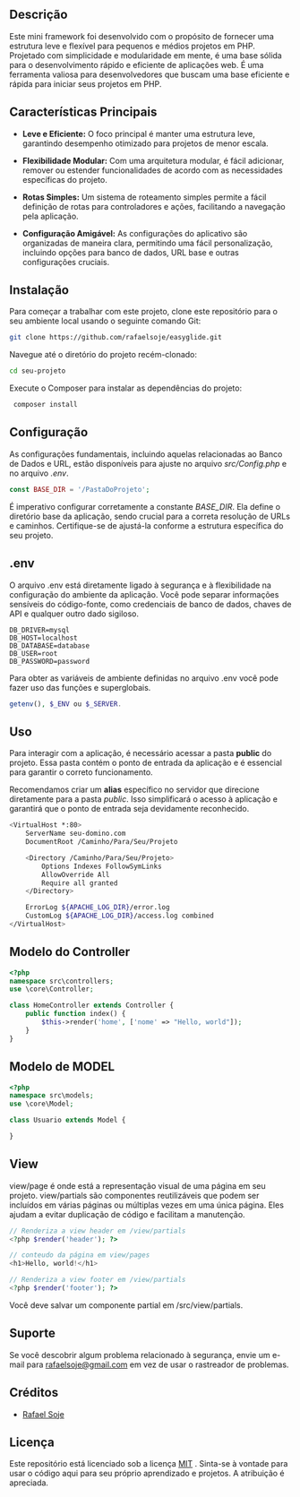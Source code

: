 ## Descrição

Este mini framework foi desenvolvido com o propósito de fornecer uma estrutura leve e flexível para pequenos e médios projetos em PHP. Projetado com simplicidade e modularidade em mente, é uma base sólida para o desenvolvimento rápido e eficiente de aplicações web.
É uma ferramenta valiosa para desenvolvedores que buscam uma base eficiente e rápida para iniciar seus projetos em PHP.


## Características Principais

-   **Leve e Eficiente:** O foco principal é manter uma estrutura leve, garantindo desempenho otimizado para projetos de menor escala.
    
-   **Flexibilidade Modular:** Com uma arquitetura modular, é fácil adicionar, remover ou estender funcionalidades de acordo com as necessidades específicas do projeto.
    
-   **Rotas Simples:** Um sistema de roteamento simples permite a fácil definição de rotas para controladores e ações, facilitando a navegação pela aplicação.
    
-   **Configuração Amigável:** As configurações do aplicativo são organizadas de maneira clara, permitindo uma fácil personalização, incluindo opções para banco de dados, URL base e outras configurações cruciais.

## Instalação

Para começar a trabalhar com este projeto, clone este repositório para o seu ambiente local usando o seguinte comando Git:
```sh
git clone https://github.com/rafaelsoje/easyglide.git
```
Navegue até o diretório do projeto recém-clonado:
```sh
cd seu-projeto
```

Execute o Composer para instalar as dependências do projeto:
```sh
 composer install
```

## Configuração

As configurações fundamentais, incluindo aquelas relacionadas ao Banco de Dados e URL, estão disponíveis para ajuste no arquivo _src/Config.php_ e no arquivo _.env_.

```php
const BASE_DIR = '/PastaDoProjeto';
```
É imperativo configurar corretamente a constante _BASE_DIR_. Ela define o diretório base da aplicação, sendo crucial para a correta resolução de URLs e caminhos. Certifique-se de ajustá-la conforme a estrutura específica do seu projeto.

## .env

 O arquivo .env está diretamente ligado à segurança e à flexibilidade na configuração do ambiente da aplicação. Você pode separar informações sensíveis do código-fonte, como credenciais de banco de dados, chaves de API e qualquer outro dado sigiloso.
 
```shell
DB_DRIVER=mysql
DB_HOST=localhost
DB_DATABASE=database
DB_USER=root
DB_PASSWORD=password
```

Para obter as variáveis de ambiente definidas no arquivo .env você pode fazer uso das funções  e superglobais.

```php 
getenv(), $_ENV ou $_SERVER.
```

## Uso

Para interagir com a aplicação, é necessário acessar a pasta **public** do projeto. Essa pasta contém o ponto de entrada da aplicação e é essencial para garantir o correto funcionamento.

Recomendamos criar um **alias** específico no servidor que direcione diretamente para a pasta _public_. Isso simplificará o acesso à aplicação e garantirá que o ponto de entrada seja devidamente reconhecido.

```sh
<VirtualHost *:80>
    ServerName seu-domino.com
    DocumentRoot /Caminho/Para/Seu/Projeto

    <Directory /Caminho/Para/Seu/Projeto>
        Options Indexes FollowSymLinks
        AllowOverride All
        Require all granted
    </Directory>

    ErrorLog ${APACHE_LOG_DIR}/error.log
    CustomLog ${APACHE_LOG_DIR}/access.log combined
</VirtualHost>

```


## Modelo do Controller
```php
<?php
namespace src\controllers;
use \core\Controller;

class HomeController extends Controller {
    public function index() {
        $this->render('home', ['nome' => "Hello, world"]);
    }  
}
```

## Modelo de MODEL
```php
<?php
namespace src\models;
use \core\Model;

class Usuario extends Model {

}
```

## View 

view/page é onde está a representação visual de uma página em seu projeto.
view/partials são componentes reutilizáveis que podem ser incluídos em várias páginas ou múltiplas vezes em uma única página. Eles ajudam a evitar duplicação de código e facilitam a manutenção.

```php
// Renderiza a view header em /view/partials
<?php $render('header'); ?>

// conteudo da página em view/pages
<h1>Hello, world!</h1>

// Renderiza a view footer em /view/partials
<?php $render('footer'); ?>
```
Você deve salvar um componente partial em /src/view/partials.

## Suporte

Se você descobrir algum problema relacionado à segurança, envie um e-mail para rafaelsoje@gmail.com em vez de usar o rastreador de problemas.

## Créditos 

- [Rafael Soje](https://github.com/rafaelsoje)

## Licença

Este repositório está licenciado sob a licença [MIT](https://github.com/rafaelsoje/easyglide/blob/master/LICENSE) . Sinta-se à vontade para usar o código aqui para seu próprio aprendizado e projetos. A atribuição é apreciada.
